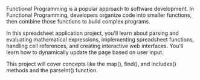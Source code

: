 Functional Programming is a popular approach to software development. 
In Functional Programming, developers organize code into smaller functions,
then combine those functions to build complex programs.

In this spreadsheet application project, you'll learn about parsing and evaluating mathematical expressions,
implementing spreadsheet functions, handling cell references, and creating interactive web interfaces.
You'll learn how to dynamically update the page based on user input.

This project will cover concepts like the map(), find(), and includes() methods and the parseInt() function.
